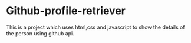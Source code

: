 # Github-profile-retriever
This is a project which uses html,css and javascript to show the details of the person using github api.
